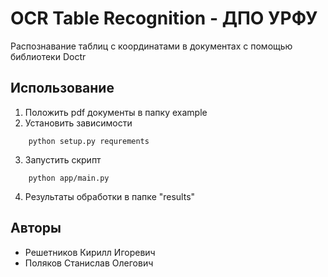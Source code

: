 # OCR Table Recognition - ДПО УРФУ

Распознавание таблиц с координатами в документах с помощью библиотеки Doctr 

## Использование
1. Положить pdf документы в папку example
2. Установить зависимости 
```
    python setup.py requrements
```
3. Запустить скрипт
```
    python app/main.py
```
4. Результаты обработки в папке "results"

## Авторы
- Решетников Кирилл Игоревич 
- Поляков Станислав Олегович 